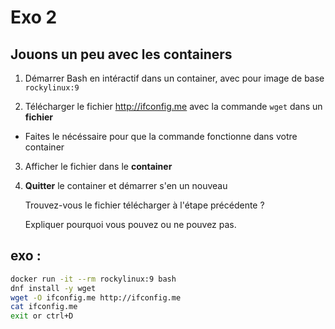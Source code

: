 # Exo 2

## Jouons un peu avec les containers

1. Démarrer Bash en intéractif dans un container, avec pour image de base `rockylinux:9`

2. Télécharger le fichier <http://ifconfig.me> avec la commande `wget` dans un **fichier**
  * Faites le nécéssaire pour que la commande fonctionne dans votre container

3. Afficher le fichier dans le **container**

4. **Quitter** le container et démarrer s'en un nouveau

   Trouvez-vous le fichier télécharger à l'étape précédente ?

   Expliquer pourquoi vous pouvez ou ne pouvez pas.

## exo :
```bash
docker run -it --rm rockylinux:9 bash
dnf install -y wget
wget -O ifconfig.me http://ifconfig.me
cat ifconfig.me
exit or ctrl+D
```